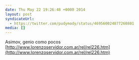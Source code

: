 ```yaml
---
date: Thu May 22 19:26:48 +0000 2014
layout: post
syndicateUrl:
  - https://twitter.com/pudymody/status/469560024877260801
media: []
---
```

Asimov, genio como pocos
[http://www.lorenzoservidor.com.ar/rel/rel226.htm](http://www.lorenzoservidor.com.ar/rel/rel226.htm)

